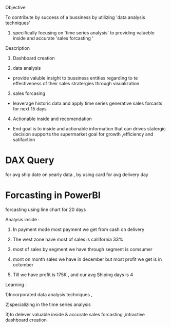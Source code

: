 Objective

To contribute by success of a bussiness by utilizing 'data analysis techniques' 

1) specifically focusing on 'time series analysis' to providing valueble inside and accurate 'sales forcasting '


Description 

1) Dashboard creation

2) data analysis 

-  provide valuble insight to bussiness entities regarding to te effectiveness of their sales stratergies 
  through visualization
 
3) sales forcasing 

-  leaverage historic data and apply time series generative sales forcasts  for next 15 days 

4) Actionable inside and recomendation 

-  End goal is to inside and actionable information that can drives statergic decision supports the 
   supermarket goal for growth ,efficiency and satifaction 



# DAX Query 
for avg ship date on yearly data , by using card for avg delivery day 

# Forcasting in PowerBI 
forcasting using line chart for 20 days 


Analysis inside :

1) In payment mode most payment we get from cash on delivery 

2) The west zone have most of sales  is callifornia 33% 

3) most of  sales by segment we have through segment is comsumer 

4) mont on month sales we have in december but most profit we get is in octomber 

5) Till we have profit is 175K , and our avg Shiping days is 4 


Learning :

1)Incorporated data analysis techniques ,

2)specializing in the time series analysis 

3)to delever valuable inside & accurate sales forcasting ,intractive dashboard creation 




















